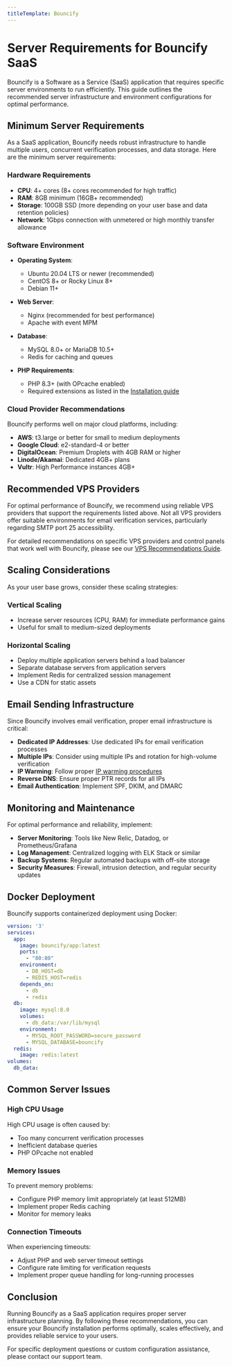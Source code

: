 ```yaml
---
titleTemplate: Bouncify
---
```


# Server Requirements for Bouncify SaaS

Bouncify is a Software as a Service (SaaS) application that requires specific server environments to run efficiently. This guide outlines the recommended server infrastructure and environment configurations for optimal performance.

## Minimum Server Requirements

As a SaaS application, Bouncify needs robust infrastructure to handle multiple users, concurrent verification processes, and data storage. Here are the minimum server requirements:

### Hardware Requirements

- **CPU**: 4+ cores (8+ cores recommended for high traffic)
- **RAM**: 8GB minimum (16GB+ recommended)
- **Storage**: 100GB SSD (more depending on your user base and data retention policies)
- **Network**: 1Gbps connection with unmetered or high monthly transfer allowance

### Software Environment

- **Operating System**: 
  - Ubuntu 20.04 LTS or newer (recommended)
  - CentOS 8+ or Rocky Linux 8+
  - Debian 11+

- **Web Server**:
  - Nginx (recommended for best performance)
  - Apache with event MPM

- **Database**:
  - MySQL 8.0+ or MariaDB 10.5+
  - Redis for caching and queues

- **PHP Requirements**:
  - PHP 8.3+ (with OPcache enabled)
  - Required extensions as listed in the [Installation guide](/bouncify/installation)

### Cloud Provider Recommendations

Bouncify performs well on major cloud platforms, including:

- **AWS**: t3.large or better for small to medium deployments
- **Google Cloud**: e2-standard-4 or better
- **DigitalOcean**: Premium Droplets with 4GB RAM or higher
- **Linode/Akamai**: Dedicated 4GB+ plans
- **Vultr**: High Performance instances 4GB+

## Recommended VPS Providers

For optimal performance of Bouncify, we recommend using reliable VPS providers that support the requirements listed above. Not all VPS providers offer suitable environments for email verification services, particularly regarding SMTP port 25 accessibility.

For detailed recommendations on specific VPS providers and control panels that work well with Bouncify, please see our [VPS Recommendations Guide](/bouncify/faqs/vps-recommendations).

## Scaling Considerations

As your user base grows, consider these scaling strategies:

### Vertical Scaling
- Increase server resources (CPU, RAM) for immediate performance gains
- Useful for small to medium-sized deployments

### Horizontal Scaling
- Deploy multiple application servers behind a load balancer
- Separate database servers from application servers
- Implement Redis for centralized session management
- Use a CDN for static assets

## Email Sending Infrastructure

Since Bouncify involves email verification, proper email infrastructure is critical:

- **Dedicated IP Addresses**: Use dedicated IPs for email verification processes
- **Multiple IPs**: Consider using multiple IPs and rotation for high-volume verification
- **IP Warming**: Follow proper [IP warming procedures](/bouncify/faqs/what-is-ip-warming)
- **Reverse DNS**: Ensure proper PTR records for all IPs
- **Email Authentication**: Implement SPF, DKIM, and DMARC

## Monitoring and Maintenance

For optimal performance and reliability, implement:

- **Server Monitoring**: Tools like New Relic, Datadog, or Prometheus/Grafana
- **Log Management**: Centralized logging with ELK Stack or similar
- **Backup Systems**: Regular automated backups with off-site storage
- **Security Measures**: Firewall, intrusion detection, and regular security updates

## Docker Deployment

Bouncify supports containerized deployment using Docker:

```yaml
version: '3'
services:
  app:
    image: bouncify/app:latest
    ports:
      - "80:80"
    environment:
      - DB_HOST=db
      - REDIS_HOST=redis
    depends_on:
      - db
      - redis
  db:
    image: mysql:8.0
    volumes:
      - db_data:/var/lib/mysql
    environment:
      - MYSQL_ROOT_PASSWORD=secure_password
      - MYSQL_DATABASE=bouncify
  redis:
    image: redis:latest
volumes:
  db_data:
```

## Common Server Issues

### High CPU Usage
High CPU usage is often caused by:
- Too many concurrent verification processes
- Inefficient database queries
- PHP OPcache not enabled

### Memory Issues
To prevent memory problems:
- Configure PHP memory limit appropriately (at least 512MB)
- Implement proper Redis caching
- Monitor for memory leaks

### Connection Timeouts
When experiencing timeouts:
- Adjust PHP and web server timeout settings
- Configure rate limiting for verification requests
- Implement proper queue handling for long-running processes

## Conclusion

Running Bouncify as a SaaS application requires proper server infrastructure planning. By following these recommendations, you can ensure your Bouncify installation performs optimally, scales effectively, and provides reliable service to your users.

For specific deployment questions or custom configuration assistance, please contact our support team.
